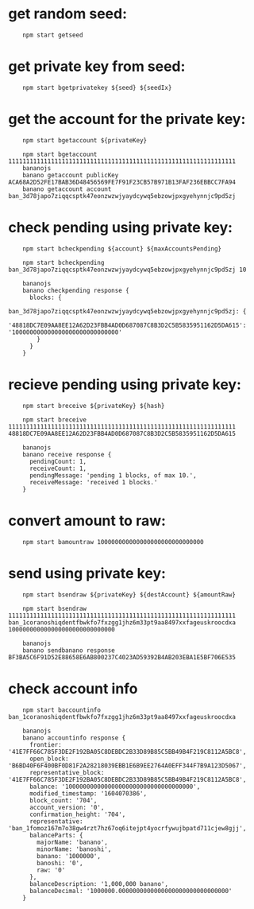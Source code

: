 # get random seed:

        npm start getseed

# get private key from seed:

        npm start bgetprivatekey ${seed} ${seedIx}

# get the account for the private key:

        npm start bgetaccount ${privateKey}

        npm start bgetaccount 1111111111111111111111111111111111111111111111111111111111111111
        bananojs
        banano getaccount publicKey ACA68A2D52FE17BAB36D48456569FE7F91F23CB57B971B13FAF236EBBCC7FA94
        banano getaccount account ban_3d78japo7ziqqcsptk47eonzwzwjyaydcywq5ebzowjpxgyehynnjc9pd5zj

# check pending using private key:

        npm start bcheckpending ${account} ${maxAccountsPending}

        npm start bcheckpending ban_3d78japo7ziqqcsptk47eonzwzwjyaydcywq5ebzowjpxgyehynnjc9pd5zj 10

        bananojs
        banano checkpending response {
          blocks: {
            ban_3d78japo7ziqqcsptk47eonzwzwjyaydcywq5ebzowjpxgyehynnjc9pd5zj: {
              '48818DC7E09AA8EE12A62D23FBB4AD0D687087C8B3D2C5B5835951162D5DA615': '100000000000000000000000000000'
            }
          }
        }

# recieve pending using private key:

        npm start breceive ${privateKey} ${hash}

        npm start breceive 1111111111111111111111111111111111111111111111111111111111111111 48818DC7E09AA8EE12A62D23FBB4AD0D687087C8B3D2C5B5835951162D5DA615

        bananojs
        banano receive response {
          pendingCount: 1,
          receiveCount: 1,
          pendingMessage: 'pending 1 blocks, of max 10.',
          receiveMessage: 'received 1 blocks.'
        }

# convert amount to raw:

        npm start bamountraw 100000000000000000000000000000

# send using private key:

        npm start bsendraw ${privateKey} ${destAccount} ${amountRaw}

        npm start bsendraw 1111111111111111111111111111111111111111111111111111111111111111 ban_1coranoshiqdentfbwkfo7fxzgg1jhz6m33pt9aa8497xxfageuskroocdxa 100000000000000000000000000000

        bananojs
        banano sendbanano response BF3BA5C6F91D52E88658E6AB800237C4023AD59392B4AB203EBA1E5BF706E535

# check account info

        npm start baccountinfo ban_1coranoshiqdentfbwkfo7fxzgg1jhz6m33pt9aa8497xxfageuskroocdxa

        bananojs
        banano accountinfo response {
          frontier: '41E7FF66C785F3DE2F192BA05C8DEBDC2B33D89B85C5BB49B4F219C8112A5BC8',
          open_block: 'B6BD40F6F400BF0D81F2A28218039EBB1E6B9EE2764A0EFF344F7B9A123D5067',
          representative_block: '41E7FF66C785F3DE2F192BA05C8DEBDC2B33D89B85C5BB49B4F219C8112A5BC8',
          balance: '100000000000000000000000000000000000',
          modified_timestamp: '1604070386',
          block_count: '704',
          account_version: '0',
          confirmation_height: '704',
          representative: 'ban_1fomoz167m7o38gw4rzt7hz67oq6itejpt4yocrfywujbpatd711cjew8gjj',
          balanceParts: {
            majorName: 'banano',
            minorName: 'banoshi',
            banano: '1000000',
            banoshi: '0',
            raw: '0'
          },
          balanceDescription: '1,000,000 banano',
          balanceDecimal: '1000000.0000000000000000000000000000000'
        }

